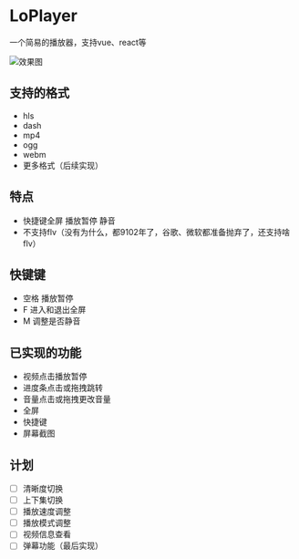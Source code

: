 # LoPlayer
一个简易的播放器，支持vue、react等

![效果图](https://github.com/diy4869/LoPlayer/blob/master/example/02.png)

## 支持的格式
- hls
- dash
- mp4
- ogg
- webm
- 更多格式（后续实现）

## 特点
- 快捷键全屏 播放暂停 静音
- 不支持flv（没有为什么，都9102年了，谷歌、微软都准备抛弃了，还支持啥flv）

## 快键键
- 空格 播放暂停
- F 进入和退出全屏
- M 调整是否静音

## 已实现的功能
- 视频点击播放暂停
- 进度条点击或拖拽跳转
- 音量点击或拖拽更改音量
- 全屏
- 快捷键
- 屏幕截图


## 计划
- [ ] 清晰度切换
- [ ] 上下集切换
- [ ] 播放速度调整
- [ ] 播放模式调整
- [ ] 视频信息查看
- [ ] 弹幕功能（最后实现）

